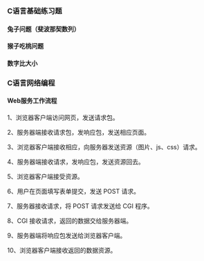 ### C语言基础练习题

#### 兔子问题（斐波那契数列）

#### 猴子吃桃问题

#### 数字比大小



### C语言网络编程

#### Web服务工作流程

1、浏览器客户端访问网页，发送请求包。

2、服务器端接收请求包，发响应包，发送相应页面。

3、浏览器客户端接收相应，向服务器发送资源（图片、js、css）请求。

4、服务器端接收请求，发响应包，发送资源回去。

5、浏览器客户端接受资源。

6、用户在页面填写表单提交，发送 POST 请求。

7、服务器接收请求，将 POST 请求发送给 CGI 程序。

8、CGI 接收请求，返回的数据交给服务器端。

9、服务器端将响应包发送给浏览器客户端。

10、浏览器客户端接收返回的数据资源。



